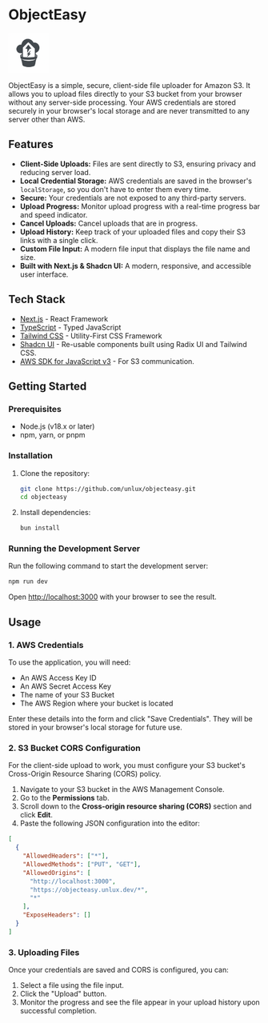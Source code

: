 # ObjectEasy

<img src="./public/logo.png" alt="ObjectEasy Logo" width="80" />

ObjectEasy is a simple, secure, client-side file uploader for Amazon S3. It allows you to upload files directly to your S3 bucket from your browser without any server-side processing. Your AWS credentials are stored securely in your browser's local storage and are never transmitted to any server other than AWS.

## Features

- **Client-Side Uploads:** Files are sent directly to S3, ensuring privacy and reducing server load.
- **Local Credential Storage:** AWS credentials are saved in the browser's `localStorage`, so you don't have to enter them every time.
- **Secure:** Your credentials are not exposed to any third-party servers.
- **Upload Progress:** Monitor upload progress with a real-time progress bar and speed indicator.
- **Cancel Uploads:** Cancel uploads that are in progress.
- **Upload History:** Keep track of your uploaded files and copy their S3 links with a single click.
- **Custom File Input:** A modern file input that displays the file name and size.
- **Built with Next.js & Shadcn UI:** A modern, responsive, and accessible user interface.

## Tech Stack

- [Next.js](https://nextjs.org/) - React Framework
- [TypeScript](https://www.typescriptlang.org/) - Typed JavaScript
- [Tailwind CSS](https://tailwindcss.com/) - Utility-First CSS Framework
- [Shadcn UI](https://ui.shadcn.com/) - Re-usable components built using Radix UI and Tailwind CSS.
- [AWS SDK for JavaScript v3](https://aws.amazon.com/sdk-for-javascript/) - For S3 communication.

## Getting Started

### Prerequisites

- Node.js (v18.x or later)
- npm, yarn, or pnpm

### Installation

1.  Clone the repository:

    ```bash
    git clone https://github.com/unlux/objecteasy.git
    cd objecteasy
    ```

2.  Install dependencies:
    ```bash
    bun install
    ```

### Running the Development Server

Run the following command to start the development server:

```bash
npm run dev
```

Open [http://localhost:3000](http://localhost:3000) with your browser to see the result.

## Usage

### 1. AWS Credentials

To use the application, you will need:

- An AWS Access Key ID
- An AWS Secret Access Key
- The name of your S3 Bucket
- The AWS Region where your bucket is located

Enter these details into the form and click "Save Credentials". They will be stored in your browser's local storage for future use.

### 2. S3 Bucket CORS Configuration

For the client-side upload to work, you must configure your S3 bucket's Cross-Origin Resource Sharing (CORS) policy.

1.  Navigate to your S3 bucket in the AWS Management Console.
2.  Go to the **Permissions** tab.
3.  Scroll down to the **Cross-origin resource sharing (CORS)** section and click **Edit**.
4.  Paste the following JSON configuration into the editor:

```json
[
  {
    "AllowedHeaders": ["*"],
    "AllowedMethods": ["PUT", "GET"],
    "AllowedOrigins": [
      "http://localhost:3000",
      "https://objecteasy.unlux.dev/*",
      "*"
    ],
    "ExposeHeaders": []
  }
]
```

### 3. Uploading Files

Once your credentials are saved and CORS is configured, you can:

1.  Select a file using the file input.
2.  Click the "Upload" button.
3.  Monitor the progress and see the file appear in your upload history upon successful completion.
